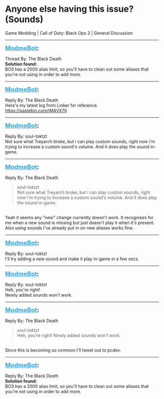 # Anyone else having this issue? (Sounds)
Game Modding | Call of Duty: Black Ops 3 | General Discussion

---
<strong style="font-size: 1.4em;"><span style="text-decoration: underline;text-decoration-color: #34a7f9;"><span style="color:#34a7f9;">ModmeBot</span></span>:</strong>

<p>Thread By: The Black Death<br /><strong>Solution found:</strong><br />BO3 has a 2000 alias limit, so you&#39;ll have to clean out some aliases that you&#39;re not using in order to add more.</p>

---
<strong style="font-size: 1.4em;"><span style="text-decoration: underline;text-decoration-color: #34a7f9;"><span style="color:#34a7f9;">ModmeBot</span></span>:</strong>

<p>Reply By: The Black Death<br />Here&#39;s my latest log from Linker for reference. <a href="https://pastebin.com/jM4VX7tj">https://pastebin.com/jM4VX7tj</a></p>

---
<strong style="font-size: 1.4em;"><span style="text-decoration: underline;text-decoration-color: #34a7f9;"><span style="color:#34a7f9;">ModmeBot</span></span>:</strong>

<p>Reply By: soul-toktzt<br />Not sure what Treyarch broke, but i can play custom sounds, right now i&#39;m trying to increase a custom sound&#39;s volume. And it does play the sound in-game.</p>

---
<strong style="font-size: 1.4em;"><span style="text-decoration: underline;text-decoration-color: #34a7f9;"><span style="color:#34a7f9;">ModmeBot</span></span>:</strong>

<p>Reply By: The Black Death<br /><blockquote><em>soul-toktzt</em><br />Not sure what Treyarch broke, but i can play custom sounds, right now i&#39;m trying to increase a custom sound&#39;s volume. And it does play the sound in-game.</blockquote><br /> Yeah it seems any &quot;new&quot; change currently doesn&#39;t work. It recognises for me when a new sound is missing but just doesn&#39;t play it when it&#39;s present. Also using sounds I&#39;ve already put in on new aliases works fine.</p>

---
<strong style="font-size: 1.4em;"><span style="text-decoration: underline;text-decoration-color: #34a7f9;"><span style="color:#34a7f9;">ModmeBot</span></span>:</strong>

<p>Reply By: soul-toktzt<br />I&#39;ll try adding a new sound and make it play in-game in a few secs.</p>

---
<strong style="font-size: 1.4em;"><span style="text-decoration: underline;text-decoration-color: #34a7f9;"><span style="color:#34a7f9;">ModmeBot</span></span>:</strong>

<p>Reply By: soul-toktzt<br />Heh, you&#39;re right!<br />Newly added sounds won&#39;t work.</p>

---
<strong style="font-size: 1.4em;"><span style="text-decoration: underline;text-decoration-color: #34a7f9;"><span style="color:#34a7f9;">ModmeBot</span></span>:</strong>

<p>Reply By: The Black Death<br /><blockquote><em>soul-toktzt</em><br />Heh, you&#39;re right! Newly added sounds won&#39;t work.</blockquote><br /> Since this is becoming so common I&#39;ll tweet out to pcdev.</p>

---
<strong style="font-size: 1.4em;"><span style="text-decoration: underline;text-decoration-color: #34a7f9;"><span style="color:#34a7f9;">ModmeBot</span></span>:</strong>

<p>Reply By: The Black Death<br /><strong>Solution found:</strong><br />BO3 has a 2000 alias limit, so you&#39;ll have to clean out some aliases that you&#39;re not using in order to add more.</p>
